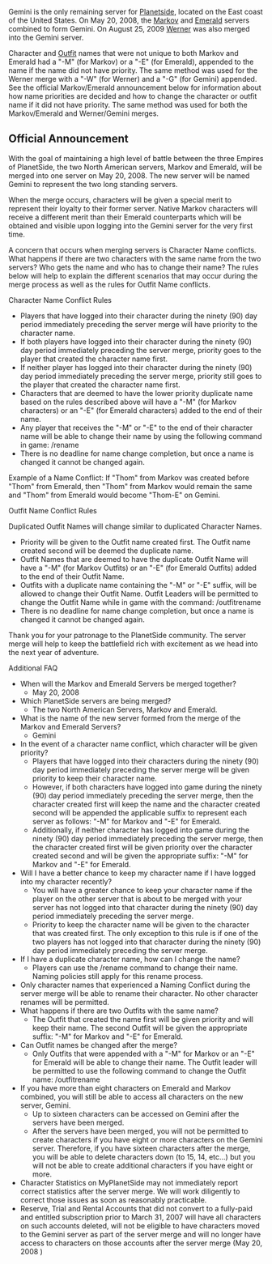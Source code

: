 Gemini is the only remaining server for [Planetside](PlanetSide.md), located on
the East coast of the United States. On May 20, 2008, the [Markov](Markov.md)
and [Emerald](Emerald.md) servers combined to form Gemini. On August 25, 2009
[Werner](Werner.md) was also merged into the Gemini server.

Character and [Outfit](../terminology/Outfit.md) names that were not unique to
both Markov and Emerald had a "-M" (for Markov) or a "-E" (for Emerald),
appended to the name if the name did not have priority. The same method was used
for the Werner merge with a "-W" (for Werner) and a "-G" (for Gemini) appended.
See the official Markov/Emerald announcement below for information about how
name priorities are decided and how to change the character or outfit name if it
did not have priority. The same method was used for both the Markov/Emerald and
Werner/Gemini merges.

## Official Announcement

With the goal of maintaining a high level of battle between the three Empires of
PlanetSide, the two North American servers, Markov and Emerald, will be merged
into one server on May 20, 2008. The new server will be named Gemini to
represent the two long standing servers.

When the merge occurs, characters will be given a special merit to represent
their loyalty to their former server. Native Markov characters will receive a
different merit than their Emerald counterparts which will be obtained and
visible upon logging into the Gemini server for the very first time.

A concern that occurs when merging servers is Character Name conflicts. What
happens if there are two characters with the same name from the two servers? Who
gets the name and who has to change their name? The rules below will help to
explain the different scenarios that may occur during the merge process as well
as the rules for Outfit Name conflicts.

Character Name Conflict Rules

- Players that have logged into their character during the ninety (90) day
  period immediately preceding the server merge will have priority to the
  character name.
- If both players have logged into their character during the ninety (90) day
  period immediately preceding the server merge, priority goes to the player
  that created the character name first.
- If neither player has logged into their character during the ninety (90) day
  period immediately preceding the server merge, priority still goes to the
  player that created the character name first.
- Characters that are deemed to have the lower priority duplicate name based on
  the rules described above will have a "-M" (for Markov characters) or an "-E"
  (for Emerald characters) added to the end of their name.
- Any player that receives the "-M" or "-E" to the end of their character name
  will be able to change their name by using the following command in game:
  /rename <new name>
- There is no deadline for name change completion, but once a name is changed it
  cannot be changed again.

Example of a Name Conflict: If "Thom" from Markov was created before "Thom" from
Emerald, then "Thom" from Markov would remain the same and "Thom" from Emerald
would become "Thom-E" on Gemini.

Outfit Name Conflict Rules

Duplicated Outfit Names will change similar to duplicated Character Names.

- Priority will be given to the Outfit name created first. The Outfit name
  created second will be deemed the duplicate name.
- Outfit Names that are deemed to have the duplicate Outfit Name will have a
  "-M" (for Markov Outfits) or an "-E" (for Emerald Outfits) added to the end of
  their Outfit Name.
- Outfits with a duplicate name containing the "-M" or "-E" suffix, will be
  allowed to change their Outfit Name. Outfit Leaders will be permitted to
  change the Outfit Name while in game with the command: /outfitrename
  <new name>
- There is no deadline for name change completion, but once a name is changed it
  cannot be changed again.

Thank you for your patronage to the PlanetSide community. The server merge will
help to keep the battlefield rich with excitement as we head into the next year
of adventure.

Additional FAQ

- When will the Markov and Emerald Servers be merged together?
  - May 20, 2008
- Which PlanetSide servers are being merged?
  - The two North American Servers, Markov and Emerald.
- What is the name of the new server formed from the merge of the Markov and
  Emerald Servers?
  - Gemini
- In the event of a character name conflict, which character will be given
  priority?
  - Players that have logged into their characters during the ninety (90) day
    period immediately preceding the server merge will be given priority to keep
    their character name.
  - However, if both characters have logged into game during the ninety (90) day
    period immediately preceding the server merge, then the character created
    first will keep the name and the character created second will be appended
    the applicable suffix to represent each server as follows: "-M" for Markov
    and "-E" for Emerald.
  - Additionally, if neither character has logged into game during the ninety
    (90) day period immediately preceding the server merge, then the character
    created first will be given priority over the character created second and
    will be given the appropriate suffix: "-M" for Markov and "-E" for Emerald.
- Will I have a better chance to keep my character name if I have logged into my
  character recently?
  - You will have a greater chance to keep your character name if the player on
    the other server that is about to be merged with your server has not logged
    into that character during the ninety (90) day period immediately preceding
    the server merge.
  - Priority to keep the character name will be given to the character that was
    created first. The only exception to this rule is if one of the two players
    has not logged into that character during the ninety (90) day period
    immediately preceding the server merge.
- If I have a duplicate character name, how can I change the name?
  - Players can use the /rename <new name> command to change their name. Naming
    policies still apply for this rename process.
- Only character names that experienced a Naming Conflict during the server
  merge will be able to rename their character. No other character renames will
  be permitted.
- What happens if there are two Outfits with the same name?
  - The Outfit that created the name first will be given priority and will keep
    their name. The second Outfit will be given the appropriate suffix: "-M" for
    Markov and "-E" for Emerald.
- Can Outfit names be changed after the merge?
  - Only Outfits that were appended with a "-M" for Markov or an "-E" for
    Emerald will be able to change their name. The Outfit leader will be
    permitted to use the following command to change the Outfit name:
    /outfitrename <new name>
- If you have more than eight characters on Emerald and Markov combined, you
  will still be able to access all characters on the new server, Gemini.
  - Up to sixteen characters can be accessed on Gemini after the servers have
    been merged.
  - After the servers have been merged, you will not be permitted to create
    characters if you have eight or more characters on the Gemini server.
    Therefore, if you have sixteen characters after the merge, you will be able
    to delete characters down (to 15, 14, etc...) but you will not be able to
    create additional characters if you have eight or more.
- Character Statistics on MyPlanetSide may not immediately report correct
  statistics after the server merge. We will work diligently to correct those
  issues as soon as reasonably practicable.
- Reserve, Trial and Rental Accounts that did not convert to a fully-paid and
  entitled subscription prior to March 31, 2007 will have all characters on such
  accounts deleted, will not be eligible to have characters moved to the Gemini
  server as part of the server merge and will no longer have access to
  characters on those accounts after the server merge (May 20, 2008 )


